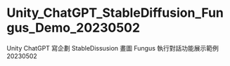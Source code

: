 # Unity_ChatGPT_StableDiffusion_Fungus_Demo_20230502
 Unity ChatGPT 寫企劃 StableDissusion 畫圖 Fungus 執行對話功能展示範例 20230502
